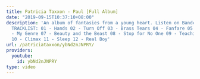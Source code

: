 ```yaml
---
title: Patricia Taxxon - Paul [Full Album]
date: "2019-09-15T10:37:10+08:00"
description: 'An album of fantasies from a young heart. Listen on Bandcamp- https://patriciataxxon.bandcamp.com/album/paul
  TRACKLIST: 01 - Hands 02 - Turn Off 03 - Brass Tears 04 - Fanfare 05 - Organ 06
  - My Genre 07 - Beauty and the Beast 08 - Stop for No One 09 - Teaching Mandolin
  10 - Climax 11 - Sleep 12 - Real Boy'
url: /patriciataxxon/ybNd2nJNPRY/
providers:
  youtube:
    id: ybNd2nJNPRY
type: video
---
```

